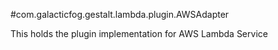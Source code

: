 #com.galacticfog.gestalt.lambda.plugin.AWSAdapter

This holds the plugin implementation for AWS Lambda Service

